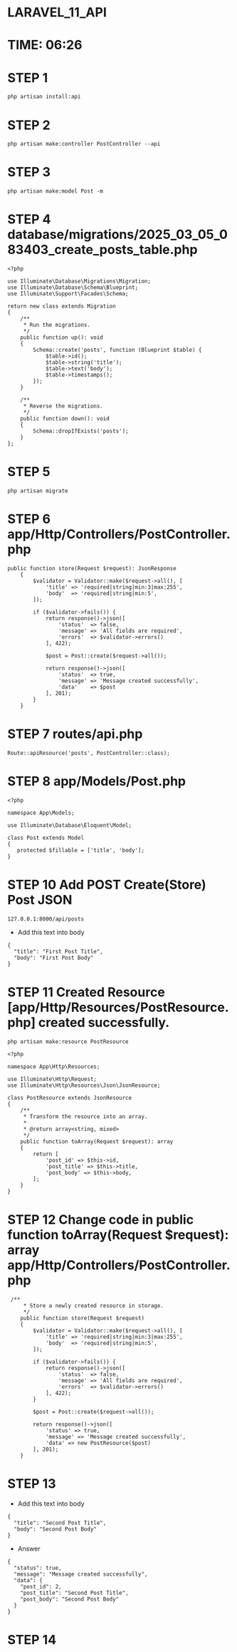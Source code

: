 # LARAVEL_11_API
# TIME: 06:26

# STEP 1
```php artisan install:api```

# STEP 2 
```php artisan make:controller PostController --api```

# STEP 3
```php artisan make:model Post -m```

# STEP 4 database/migrations/2025_03_05_083403_create_posts_table.php
```
<?php

use Illuminate\Database\Migrations\Migration;
use Illuminate\Database\Schema\Blueprint;
use Illuminate\Support\Facades\Schema;

return new class extends Migration
{
    /**
     * Run the migrations.
     */
    public function up(): void
    {
        Schema::create('posts', function (Blueprint $table) {
            $table->id();
            $table->string('title');
            $table->text('body');
            $table->timestamps();
        });
    }

    /**
     * Reverse the migrations.
     */
    public function down(): void
    {
        Schema::dropIfExists('posts');
    }
};

```

# STEP 5 
```php artisan migrate```

# STEP 6 app/Http/Controllers/PostController.php

```
public function store(Request $request): JsonResponse
    {
        $validator = Validator::make($request->all(), [
            'title' => 'required|string|min:3|max:255',
            'body'  => 'required|string|min:5',
        ]);

        if ($validator->fails()) {
            return response()->json([
                'status'  => false,
                'message' => 'All fields are required',
                'errors'  => $validator->errors()
            ], 422);

            $post = Post::create($request->all());

            return response()->json([
                'status'  => true,
                'message' => 'Message created successfully',
                'data'    => $post
            ], 201);
        }
    }
```
# STEP 7 routes/api.php
```Route::apiResource('posts', PostController::class);```

# STEP 8 app/Models/Post.php
```
<?php

namespace App\Models;

use Illuminate\Database\Eloquent\Model;

class Post extends Model
{
   protected $fillable = ['title', 'body'];
}

```
# STEP 10 Add POST Create(Store) Post JSON
```127.0.0.1:8000/api/posts```

* Add this text into body
```
{
  "title": "First Post Title",
  "body": "First Post Body"
}
```
# STEP 11 Created Resource [app/Http/Resources/PostResource.php] created successfully.
```php artisan make:resource PostResource```

```
<?php

namespace App\Http\Resources;

use Illuminate\Http\Request;
use Illuminate\Http\Resources\Json\JsonResource;

class PostResource extends JsonResource
{
    /**
     * Transform the resource into an array.
     *
     * @return array<string, mixed>
     */
    public function toArray(Request $request): array
    {
        return [
            'post_id' => $this->id,
            'post_title' => $this->title,
            'post_body' => $this->body,
        ];
    }
}

```

# STEP 12 Change code in public function toArray(Request $request): array app/Http/Controllers/PostController.php
```
 /**
     * Store a newly created resource in storage.
     */
    public function store(Request $request) 
    {
        $validator = Validator::make($request->all(), [
            'title' => 'required|string|min:3|max:255',
            'body'  => 'required|string|min:5',
        ]);

        if ($validator->fails()) {
            return response()->json([
                'status'  => false,
                'message' => 'All fields are required',
                'errors'  => $validator->errors()
            ], 422);            
        }

        $post = Post::create($request->all());

        return response()->json([
            'status' => true,
            'message' => 'Message created successfully',
            'data' => new PostResource($post)
        ], 201);
    }
```

# STEP 13 
* Add this text into body
```
{
  "title": "Second Post Title",
  "body": "Second Post Body"
}
```
* Answer
```
{
  "status": true,
  "message": "Message created successfully",
  "data": {
    "post_id": 2,
    "post_title": "Second Post Title",
    "post_body": "Second Post Body"
  }
}
```
# STEP 14